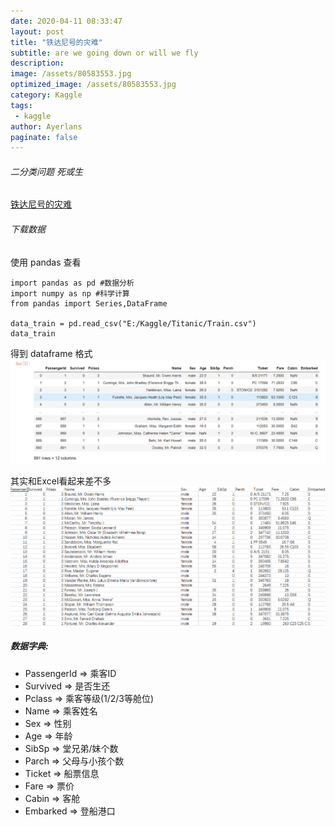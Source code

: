 ```yaml
---
date: 2020-04-11 08:33:47
layout: post
title: "铁达尼号的灾难"
subtitle: are we going down or will we fly
description:
image: /assets/80583553.jpg
optimized_image: /assets/80583553.jpg
category: Kaggle
tags:
 - kaggle
author: Ayerlans
paginate: false
---
```

###### 二分类问题 死或生

[铁达尼号的灾难](https://www.kaggle.com/c/titanic/)

###### 下载数据

使用 pandas 查看

```
import pandas as pd #数据分析
import numpy as np #科学计算
from pandas import Series,DataFrame

data_train = pd.read_csv("E:/Kaggle/Titanic/Train.csv")
data_train
```
得到 dataframe 格式 ![Snipaste_2020-04-11_17-42-38](/assets/Snipaste_2020-04-11_17-42-38.png)


其实和Excel看起来差不多
![Snipaste_2020-04-11_17-43-18](/assets/Snipaste_2020-04-11_17-43-18.png)

##### 数据字典:
- PassengerId => 乘客ID
- Survived => 是否生还
- Pclass => 乘客等级(1/2/3等舱位)
- Name => 乘客姓名
- Sex => 性别
- Age => 年龄
- SibSp => 堂兄弟/妹个数
- Parch => 父母与小孩个数
- Ticket => 船票信息
- Fare => 票价
- Cabin => 客舱
- Embarked => 登船港口
